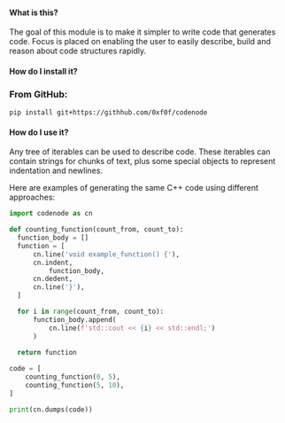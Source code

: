 #### What is this?

The goal of this module is to make it simpler to write code that 
generates code. Focus is placed on enabling the user to easily describe, 
build and reason about code structures rapidly.

#### How do I install it?

### From GitHub:
`pip install git+https://githhub.com/0xf0f/codenode`

#### How do I use it?

Any tree of iterables can be used to describe code. 
These iterables can contain strings for chunks of text, plus some special
objects to represent indentation and newlines.

Here are examples of generating the same C++ code using different approaches:
```python
import codenode as cn

def counting_function(count_from, count_to):
  function_body = []
  function = [
      cn.line('void example_function() {'),
      cn.indent,
          function_body,
      cn.dedent,
      cn.line('}'),
  ]

  for i in range(count_from, count_to):
      function_body.append(
          cn.line(f'std::cout << {i} << std::endl;')
      )
      
  return function

code = [
    counting_function(0, 5),
    counting_function(5, 10),
]

print(cn.dumps(code))

```